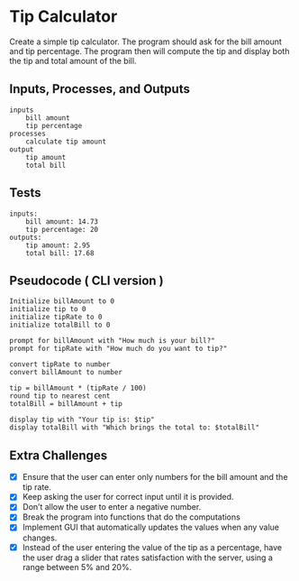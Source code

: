 # Tip Calculator

Create a simple tip calculator. The program should ask for the bill amount and
tip percentage. The program then will compute the tip and display both the tip
and total amount of the bill.

## Inputs, Processes, and Outputs
```text
inputs
    bill amount
    tip percentage  
processes
    calculate tip amount  
output
    tip amount
    total bill  
```

## Tests

```text
inputs:
    bill amount: 14.73
    tip percentage: 20
outputs:
    tip amount: 2.95
    total bill: 17.68
```

## Pseudocode ( CLI version )

``` text
Initialize billAmount to 0
initialize tip to 0
initialize tipRate to 0
initialize totalBill to 0

prompt for billAmount with "How much is your bill?"
prompt for tipRate with "How much do you want to tip?"

convert tipRate to number
convert billAmount to number

tip = billAmount * (tipRate / 100)
round tip to nearest cent
totalBill = billAmount + tip

display tip with "Your tip is: $tip"
display totalBill with "Which brings the total to: $totalBill"
```


## Extra Challenges
- [x] Ensure that the user can enter only numbers for the bill amount and the tip rate.
- [x] Keep asking the user for correct input until it is provided.
- [x] Don’t allow the user to enter a negative number.
- [x] Break the program into functions that do the computations
- [x] Implement GUI that automatically updates the values when any value changes.
- [x] Instead of the user entering the value of the tip as a percentage, have the user drag a slider that rates satisfaction with the server, using a range between 5% and 20%.